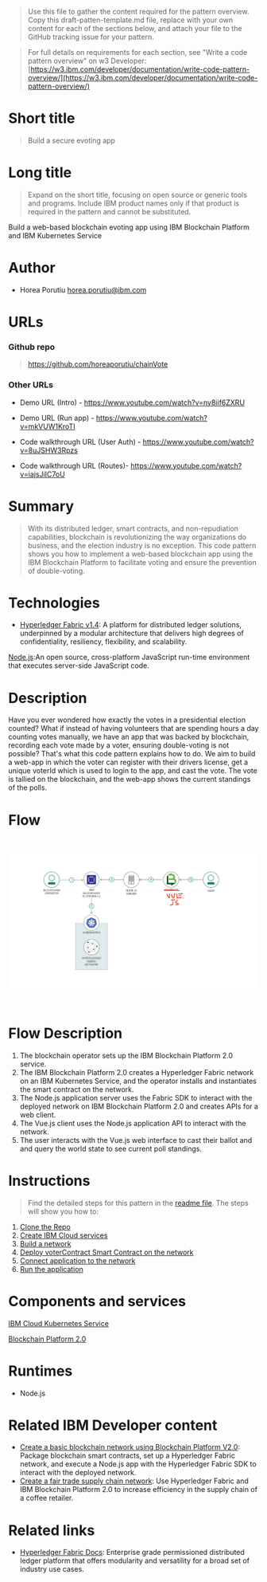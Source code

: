 > Use this file to gather the content required for the pattern overview. Copy this draft-patten-template.md file, replace with your own content for each of the sections below, and attach your file to the GitHub tracking issue for your pattern.

> For full details on requirements for each section, see "Write a code pattern overview" on w3 Developer: [https://w3.ibm.com/developer/documentation/write-code-pattern-overview/](https://w3.ibm.com/developer/documentation/write-code-pattern-overview/)

# Short title

> Build a secure evoting app

# Long title

> Expand on the short title, focusing on open source or generic tools and programs. Include IBM product names only if that product is required in the pattern and cannot be substituted.

Build a web-based blockchain evoting app using IBM Blockchain Platform and IBM Kubernetes Service 

# Author

* Horea Porutiu <horea.porutiu@ibm.com>

# URLs

### Github repo

> https://github.com/horeaporutiu/chainVote

### Other URLs

* Demo URL (Intro) - https://www.youtube.com/watch?v=ny8iif6ZXRU
* Demo URL (Run app) - https://www.youtube.com/watch?v=mkVUW1KroTI

* Code walkthrough URL (User Auth) - https://www.youtube.com/watch?v=8uJSHW3Rpzs
* Code walkthrough URL (Routes)- https://www.youtube.com/watch?v=iajsJiIC7oU

# Summary

> With its distributed ledger, smart contracts, and non-repudiation capabilities, blockchain is revolutionizing the way organizations do business, and the election industry is no exception. This code pattern shows you how to implement a web-based blockchain app using the IBM Blockchain Platform to facilitate voting and ensure the prevention of double-voting.

# Technologies

* [Hyperledger Fabric v1.4](https://hyperledger-fabric.readthedocs.io/en/release-1.4/): A platform for distributed ledger solutions, underpinned by a modular architecture that delivers high degrees of confidentiality, resiliency, flexibility, and scalability.

[Node.js](https://nodejs.org/en/):An open source, cross-platform JavaScript run-time environment that executes server-side JavaScript code.

# Description
Have you ever wondered how exactly the votes in a presidential election counted? What if instead of having volunteers that are spending hours a day counting votes manually, we have an app that was backed by blockchain, recording each vote made by a voter, ensuring double-voting is not possible? That's what this code pattern explains how to do. We aim to build a web-app in which the voter can register with their drivers license, get a unique voterId which is used to login to the app, and cast the vote. The vote is tallied on the blockchain, and the web-app shows the current standings of the polls.

# Flow

<br>
<p align="center">
  <img src="docs/app-architecture.png">
</p>
<br>

# Flow Description
1. The blockchain operator sets up the IBM Blockchain Platform 2.0 service.
2. The IBM Blockchain Platform 2.0 creates a Hyperledger Fabric network on an IBM Kubernetes 
Service, and the operator installs and instantiates the smart contract on the network.
3. The Node.js application server uses the Fabric SDK to interact with the deployed network on IBM Blockchain Platform 2.0 and creates APIs for a web client.
4. The Vue.js client uses the Node.js application API to interact with the network.
5. The user interacts with the Vue.js web interface to cast their ballot and
and query the world state to see current poll standings.

# Instructions

> Find the detailed steps for this pattern in the [readme file](https://github.com/horeaporutiu/chainVote/blob/master/README.md#steps-cloud-deployment). The steps will show you how to:

1. [Clone the Repo](#step-1-clone-the-repo)
2. [Create IBM Cloud services](#step-2-create-ibm-cloud-services)
3. [Build a network](#step-3-build-a-network)
4. [Deploy voterContract Smart Contract on the network](#step-4-deploy-voterContract-smart-contract-on-the-network)
5. [Connect application to the network](#step-5-connect-application-to-the-network)
6. [Run the application](#step-6-run-the-application)

# Components and services

[IBM Cloud Kubernetes Service](https://cloud.ibm.com/catalog/infrastructure/containers-kubernetes)

[Blockchain Platform 2.0](https://cloud.ibm.com/catalog/services/blockchain-platform-20)


# Runtimes

* Node.js

# Related IBM Developer content
* [Create a basic blockchain network using Blockchain Platform V2.0](https://developer.ibm.com/patterns/build-a-blockchain-network/): Package blockchain smart contracts, set up a Hyperledger Fabric network, and execute a Node.js app with the Hyperledger Fabric SDK to interact with the deployed network.
* [Create a fair trade supply chain network](https://developer.ibm.com/patterns/coffee-supply-chain-network-hyperledger-fabric-blockchain-2/): Use Hyperledger Fabric and IBM Blockchain Platform 2.0 to increase efficiency in the supply chain of a coffee retailer.

# Related links
* [Hyperledger Fabric Docs](https://hyperledger-fabric.readthedocs.io/en/release-1.4/): Enterprise grade permissioned distributed ledger platform that offers modularity and versatility for a broad set of industry use cases.


